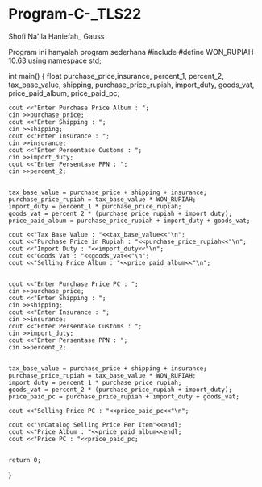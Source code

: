 # Program-C-_TLS22

Shofi Na'ila Haniefah_
Gauss

Program ini hanyalah program sederhana
#include <iostream>
#define WON_RUPIAH 10.63
using namespace std;

int main()
{
    float purchase_price,insurance, percent_1, percent_2, tax_base_value,
    shipping, purchase_price_rupiah, import_duty, goods_vat, price_paid_album,
    price_paid_pc;
    
    cout <<"Enter Purchase Price Album : ";
    cin >>purchase_price;
    cout <<"Enter Shipping : ";
    cin >>shipping;
    cout <<"Enter Insurance : ";
    cin >>insurance;
    cout <<"Enter Persentase Customs : ";
    cin >>import_duty;
    cout <<"Enter Persentase PPN : ";
    cin >>percent_2;
    
    
    tax_base_value = purchase_price + shipping + insurance;
    purchase_price_rupiah = tax_base_value * WON_RUPIAH;
    import_duty = percent_1 * purchase_price_rupiah;
    goods_vat = percent_2 * (purchase_price_rupiah + import_duty);
    price_paid_album = purchase_price_rupiah + import_duty + goods_vat;
    
    cout <<"Tax Base Value : "<<tax_base_value<<"\n";
    cout <<"Purchase Price in Rupiah : "<<purchase_price_rupiah<<"\n";
    cout <<"Import Duty : "<<import_duty<<"\n";
    cout <<"Goods Vat : "<<goods_vat<<"\n";
    cout <<"Selling Price Album : "<<price_paid_album<<"\n";
    
    
    cout <<"Enter Purchase Price PC : ";
    cin >>purchase_price;
    cout <<"Enter Shipping : ";
    cin >>shipping;
    cout <<"Enter Insurance : ";
    cin >>insurance;
    cout <<"Enter Persentase Customs : ";
    cin >>import_duty;
    cout <<"Enter Persentase PPN : ";
    cin >>percent_2;
    
    
    tax_base_value = purchase_price + shipping + insurance;
    purchase_price_rupiah = tax_base_value * WON_RUPIAH;
    import_duty = percent_1 * purchase_price_rupiah;
    goods_vat = percent_2 * (purchase_price_rupiah + import_duty);
    price_paid_pc = purchase_price_rupiah + import_duty + goods_vat;
    
    cout <<"Selling Price PC : "<<price_paid_pc<<"\n";
    
    cout <<"\nCatalog Selling Price Per Item"<<endl;
    cout <<"Price Album : "<<price_paid_album<<endl;
    cout <<"Price PC : "<<price_paid_pc;


    return 0;
}
